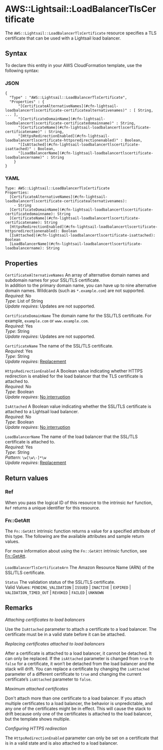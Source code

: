 # AWS::Lightsail::LoadBalancerTlsCertificate<a name="aws-resource-lightsail-loadbalancertlscertificate"></a>

The `AWS::Lightsail::LoadBalancerTlsCertificate` resource specifies a TLS certificate that can be used with a Lightsail load balancer\.

## Syntax<a name="aws-resource-lightsail-loadbalancertlscertificate-syntax"></a>

To declare this entity in your AWS CloudFormation template, use the following syntax:

### JSON<a name="aws-resource-lightsail-loadbalancertlscertificate-syntax.json"></a>

```
{
  "Type" : "AWS::Lightsail::LoadBalancerTlsCertificate",
  "Properties" : {
      "[CertificateAlternativeNames](#cfn-lightsail-loadbalancertlscertificate-certificatealternativenames)" : [ String, ... ],
      "[CertificateDomainName](#cfn-lightsail-loadbalancertlscertificate-certificatedomainname)" : String,
      "[CertificateName](#cfn-lightsail-loadbalancertlscertificate-certificatename)" : String,
      "[HttpsRedirectionEnabled](#cfn-lightsail-loadbalancertlscertificate-httpsredirectionenabled)" : Boolean,
      "[IsAttached](#cfn-lightsail-loadbalancertlscertificate-isattached)" : Boolean,
      "[LoadBalancerName](#cfn-lightsail-loadbalancertlscertificate-loadbalancername)" : String
    }
}
```

### YAML<a name="aws-resource-lightsail-loadbalancertlscertificate-syntax.yaml"></a>

```
Type: AWS::Lightsail::LoadBalancerTlsCertificate
Properties:
  [CertificateAlternativeNames](#cfn-lightsail-loadbalancertlscertificate-certificatealternativenames):
    - String
  [CertificateDomainName](#cfn-lightsail-loadbalancertlscertificate-certificatedomainname): String
  [CertificateName](#cfn-lightsail-loadbalancertlscertificate-certificatename): String
  [HttpsRedirectionEnabled](#cfn-lightsail-loadbalancertlscertificate-httpsredirectionenabled): Boolean
  [IsAttached](#cfn-lightsail-loadbalancertlscertificate-isattached): Boolean
  [LoadBalancerName](#cfn-lightsail-loadbalancertlscertificate-loadbalancername): String
```

## Properties<a name="aws-resource-lightsail-loadbalancertlscertificate-properties"></a>

`CertificateAlternativeNames` <a name="cfn-lightsail-loadbalancertlscertificate-certificatealternativenames"></a>
An array of alternative domain names and subdomain names for your SSL/TLS certificate\.  
In addition to the primary domain name, you can have up to nine alternative domain names\. Wildcards \(such as `*.example.com`\) are not supported\.  
_Required_: No  
_Type_: List of String  
_Update requires_: Updates are not supported\.

`CertificateDomainName` <a name="cfn-lightsail-loadbalancertlscertificate-certificatedomainname"></a>
The domain name for the SSL/TLS certificate\. For example, `example.com` or `www.example.com`\.  
_Required_: Yes  
_Type_: String  
_Update requires_: Updates are not supported\.

`CertificateName` <a name="cfn-lightsail-loadbalancertlscertificate-certificatename"></a>
The name of the SSL/TLS certificate\.  
_Required_: Yes  
_Type_: String  
_Update requires_: [Replacement](https://docs.aws.amazon.com/AWSCloudFormation/latest/UserGuide/using-cfn-updating-stacks-update-behaviors.html#update-replacement)

`HttpsRedirectionEnabled` <a name="cfn-lightsail-loadbalancertlscertificate-httpsredirectionenabled"></a>
A Boolean value indicating whether HTTPS redirection is enabled for the load balancer that the TLS certificate is attached to\.  
_Required_: No  
_Type_: Boolean  
_Update requires_: [No interruption](https://docs.aws.amazon.com/AWSCloudFormation/latest/UserGuide/using-cfn-updating-stacks-update-behaviors.html#update-no-interrupt)

`IsAttached` <a name="cfn-lightsail-loadbalancertlscertificate-isattached"></a>
A Boolean value indicating whether the SSL/TLS certificate is attached to a Lightsail load balancer\.  
_Required_: No  
_Type_: Boolean  
_Update requires_: [No interruption](https://docs.aws.amazon.com/AWSCloudFormation/latest/UserGuide/using-cfn-updating-stacks-update-behaviors.html#update-no-interrupt)

`LoadBalancerName` <a name="cfn-lightsail-loadbalancertlscertificate-loadbalancername"></a>
The name of the load balancer that the SSL/TLS certificate is attached to\.  
_Required_: Yes  
_Type_: String  
_Pattern_: `\w[\w\-]*\w`  
_Update requires_: [Replacement](https://docs.aws.amazon.com/AWSCloudFormation/latest/UserGuide/using-cfn-updating-stacks-update-behaviors.html#update-replacement)

## Return values<a name="aws-resource-lightsail-loadbalancertlscertificate-return-values"></a>

### Ref<a name="aws-resource-lightsail-loadbalancertlscertificate-return-values-ref"></a>

When you pass the logical ID of this resource to the intrinsic `Ref` function, `Ref` returns a unique identifier for this resource\.

### Fn::GetAtt<a name="aws-resource-lightsail-loadbalancertlscertificate-return-values-fn--getatt"></a>

The `Fn::GetAtt` intrinsic function returns a value for a specified attribute of this type\. The following are the available attributes and sample return values\.

For more information about using the `Fn::GetAtt` intrinsic function, see [Fn::GetAtt](https://docs.aws.amazon.com/AWSCloudFormation/latest/UserGuide/intrinsic-function-reference-getatt.html)\.

#### <a name="aws-resource-lightsail-loadbalancertlscertificate-return-values-fn--getatt-fn--getatt"></a>

`LoadBalancerTlsCertificateArn` <a name="LoadBalancerTlsCertificateArn-fn::getatt"></a>
The Amazon Resource Name \(ARN\) of the SSL/TLS certificate\.

`Status` <a name="Status-fn::getatt"></a>
The validation status of the SSL/TLS certificate\.  
Valid Values: `PENDING_VALIDATION` \| `ISSUED` \| `INACTIVE` \| `EXPIRED` \| `VALIDATION_TIMED_OUT` \| `REVOKED` \| `FAILED` \| `UNKNOWN`

## Remarks<a name="aws-resource-lightsail-loadbalancertlscertificate--remarks"></a>

_Attaching certificates to load balancers_

Use the `IsAttached` parameter to attach a certificate to a load balancer\. The certificate must be in a valid state before it can be attached\.

_Replacing certificates attached to load balancers_

After a certificate is attached to a load balancer, it cannot be detached\. It can only be replaced\. If the `isAttached` parameter is changed from `true` to `false` for a certificate, it won’t be detached from the load balancer and the stack will drift\. You can replace a certificate by changing the `isAttached` parameter of a different certificate to `true` and changing the current certificate’s `isAttached` parameter to `false`\.

_Maximum attached certificates_

Don't attach more than one certificate to a load balancer\. If you attach multiple certificates to a load balancer, the behavior is unpredictable, and any one of the certificates might be in effect\. This will cause the stack to drift because only one of the certificates is attached to the load balancer, but the template shows multiple\.

_Configuring HTTPS redirection_

The `HttpsRedirectionEnabled` parameter can only be set on a certificate that is in a valid state and is also attached to a load balancer\.
